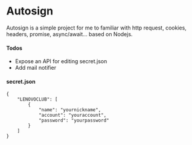 # Autosign

Autosign is a simple project for me to familiar with http request, cookies, headers, promise, async/await... based on Nodejs.


#### Todos

 - Expose an API for editing secret.json
 - Add mail notifier


#### secret.json
```
{
    "LENOVOCLUB": [
        {
            "name": "yournickname",
            "account": "youraccount",
            "password": "yourpassword"
        }
    ]
}
```

